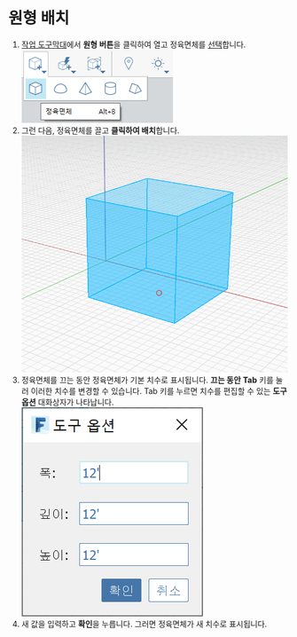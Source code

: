 # 원형 배치

1. [작업 도구막대](https://github.com/FormIt3D/autodesk-formit-360-windows-help/tree/c377e7b8a3b8e43e684321d0b7de867608d317a3/tool-library/tool-bars-extended.md)에서 **원형 버튼**을 클릭하여 열고 정육면체를 [선택](select-edge-face-or-object.md)합니다.   ![](../.gitbook/assets/primitive-cube.png)
2. 그런 다음, 정육면체를 끌고 **클릭하여 배치**합니다.  ![](../.gitbook/assets/image-2-%20%281%29.png)
3. 정육면체를 끄는 동안 정육면체가 기본 치수로 표시됩니다. **끄는 동안** **Tab** 키를 눌러 이러한 치수를 변경할 수 있습니다. Tab 키를 누르면 치수를 편집할 수 있는 **도구 옵션** 대화상자가 나타납니다. ![](../.gitbook/assets/image%20%281%29.png)
4. 새 값을 입력하고 **확인**을 누릅니다. 그러면 정육면체가 새 치수로 표시됩니다.

